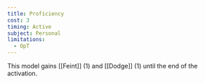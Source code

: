 ```yaml
---
title: Proficiency
cost: 3
timing: Active
subject: Personal
limitations:
  - OpT
---
```

This model gains [[Feint]] (1) and [[Dodge]] (1) until the end of the activation.